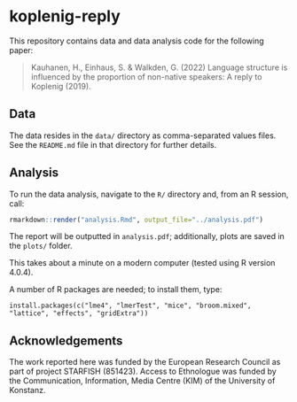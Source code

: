 # koplenig-reply

This repository contains data and data analysis code for the following paper:

> Kauhanen, H., Einhaus, S. & Walkden, G. (2022) Language structure is influenced by the proportion of non-native speakers: A reply to Koplenig (2019).


## Data

The data resides in the `data/` directory as comma-separated values files. See the `README.md` file in that directory for further details.


## Analysis

To run the data analysis, navigate to the `R/` directory and, from an R session, call:

```r
rmarkdown::render("analysis.Rmd", output_file="../analysis.pdf")
```

The report will be outputted in `analysis.pdf`; additionally, plots are saved in the `plots/` folder.

This takes about a minute on a modern computer (tested using R version 4.0.4).

A number of R packages are needed; to install them, type:

```{r}
install.packages(c("lme4", "lmerTest", "mice", "broom.mixed", "lattice", "effects", "gridExtra"))
```


## Acknowledgements

The work reported here was funded by the European Research Council as part of project STARFISH (851423). Access to Ethnologue was funded by the Communication, Information, Media Centre (KIM) of the University of Konstanz.
